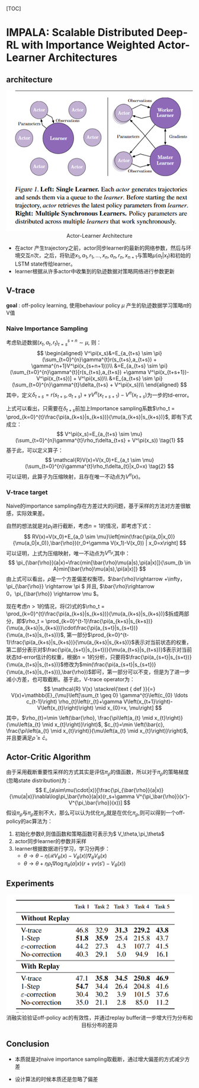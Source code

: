 [TOC]

# IMPALA: Scalable Distributed Deep-RL with Importance Weighted Actor-Learner Architectures

## architecture

<center>
    <img src="architecture.png">
    <div>
        Actor-Learner Architecture
    </div>
</center>

- 在actor 产生trajectory之前，actor同步learner的最新的网络参数，然后与环境交互$n$次，之后，将轨迹$x_1,a_1,r_1,\dots,x_n,a_n,r_n,x_{n+1}$与策略$\mu(a_t|x_t)$和初始的LSTM state传给learner。
- learner根据从许多actor中收集到的轨迹数据对策略网络进行参数更新

## V-trace

**goal** : off-policy learning, 使用behaviour policy $\mu$ 产生的轨迹数据学习策略$\pi$的V值

### Naive Importance Sampling

考虑轨迹数据$(x_t,a_t,r_t)_{t=s}^{s+n}\sim \mu$, 则：
$$
\begin{aligned}
V^\pi(x_s)&=E_{a_{t+s} \sim \pi}(\sum_{t=0}^{n}\gamma^{t}r(s_{t+s},a_{t+s}) + \gamma^{n+1}V^\pi(x_{s+n+1}))\\
&=E_{a_{t+s} \sim \pi}(\sum_{t=0}^{n}\gamma^{t}[r(s_{t+s},a_{t+s}) +\gamma V^\pi(x_{t+s+1})-V^\pi(x_{t+s})] + V^\pi(x_s))\\
&=E_{a_{t+s} \sim \pi}(\sum_{t=0}^{n}\gamma^{t}\delta_{t+s} + V^\pi(x_s))\\
\end{aligned}
$$
其中，定义$\delta_{t+s} = r(s_{t+s},a_{t+s}) +\gamma V^\pi(x_{t+s+1})-V^\pi(x_{t+s})$为一步的td-error。

上式可以看出，只需要在$\delta_{t+s}$前加上Importance sampling系数$\rho_t = \prod_{k=0}^{t}\frac{\pi(a_{k+s}|s_{k+s})}{\mu(a_{k+s}|s_{k+s})}$, 即有下式成立：
$$
V^\pi(x_s)=E_{a_{t+s} \sim \mu}(\sum_{t=0}^{n}\gamma^{t}\rho_t\delta_{t+s} + V^\pi(x_s)) \tag{1}
$$
基于此，可以定义算子：
$$
\mathcal{R}V(x)=V(x_0)+E_{a_t \sim \mu}(\sum_{t=0}^{n}\gamma^{t}\rho_t\delta_{t}|x_0=x) \tag{2}
$$
可以证明，此算子为压缩映射，且存在唯一不动点为$V^\pi(x)$。

### V-trace target

Naive的importance sampling存在方差过大的问题，基于采样的方法对方差很敏感，实际效果差。

自然的想法就是对$\rho_t$进行截断，考虑$n=1$的情况，即考虑下式：
$$
RV(x)=V(x_0)+E_{a_0 \sim \mu}\left[min(\frac{\pi(a_0|x_0)}{\mu(a_0|x_0)},\bar{\rho})(r_0+\gamma V(x_1)-V(x_0)) | x_0=x\right]
$$
可以证明，上式为压缩映射，唯一不动点为$V^{\pi_\bar{\rho}}$,其中：
$$
\pi_{\bar{\rho}}(a|x)=\frac{min[\bar{\rho}\mu(a|s),\pi(a|x)]}{\sum_{b \in A}min[\bar{\rho}\mu(a|s),\pi(a|x)]}
$$
由上式可以看出，$\bar{\rho}$是一个方差偏差权衡项，$\bar{\rho}\rightarrow +\infty，\pi_{\bar{\rho}} \rightarrow \pi $ 并且, $\bar{\rho}\rightarrow 0，\pi_{\bar{\rho}} \rightarrow \mu $。

现在考虑$n>1$的情况，将$(2)$式的$\rho_t = \prod_{k=0}^{t}\frac{\pi(a_{k+s}|s_{k+s})}{\mu(a_{k+s}|s_{k+s})}$拆成两部分，即$\rho_t = \prod_{k=0}^{t-1}\frac{\pi(a_{k+s}|s_{k+s})}{\mu(a_{k+s}|s_{k+s})}\cdot\frac{\pi(a_{s+t}|s_{s+t})}{\mu(a_{t+s}|s_{t+s})}$, 第一部分$\prod_{k=0}^{t-1}\frac{\pi(a_{k+s}|s_{k+s})}{\mu(a_{k+s}|s_{k+s})}$表示对当前状态的权重，第二部分表示对$\frac{\pi(a_{s+t}|s_{s+t})}{\mu(a_{t+s}|s_{t+s})}$表示对当前状态td-error估计的权重，根据$n=1$的分析，只要将$\frac{\pi(a_{s+t}|s_{s+t})}{\mu(a_{t+s}|s_{t+s})}$修改为$min(\frac{\pi(a_{s+t}|s_{s+t})}{\mu(a_{t+s}|s_{t+s})},\bar{\rho})$即可，第一部分可以不变，但是为了进一步减小方差，也可取截断。基于此，V-trace operator为：
$$
\mathcal{R} V(x) \stackrel{\text { def }}{=} V(x)+\mathbb{E}_{\mu}\left[\sum_{t \geq 0} \gamma^{t}\left(c_{0} \ldots c_{t-1}\right) \rho_{t}\left(r_{t}+\gamma V\left(x_{t+1}\right)-V\left(x_{t}\right)\right) \mid x_{0}=x, \mu\right]
$$
其中，$\rho_{t}=\min \left(\bar{\rho}, \frac{\pi\left(a_{t} \mid x_{t}\right)}{\mu\left(a_{t} \mid x_{t}\right)}\right)$, $c_{t}=\min \left(\bar{c}, \frac{\pi\left(a_{t} \mid x_{t}\right)}{\mu\left(a_{t} \mid x_{t}\right)}\right)$,并且要满足$\bar{\rho} \ge \bar{c}$。

## Actor-Critic Algorithm

由于采用截断重要性采样的方式其实是评估$\pi_{\bar{\rho}}$的值函数，所以对于$\pi_{\bar{\rho}}$的策略梯度(忽略state distribution)为：
$$
E_{a\sim\mu(\cdot|x)}[\frac{\pi_{\bar{\rho}}(a|x)}{\mu(a|x)}\nabla\log\pi_\bar{\rho}(a|x)(r_s+\gamma V^{\pi_\bar{\rho}}(x')-V^{\pi_\bar{\rho}}(x))]
$$
假设$\pi_{\bar{\rho}}$与$\pi_{\rho}$差别不大，那么可以认为优化$\pi_{\bar{\rho}}$就是在优化$\pi_\rho$,则可以得到一个off-policy的ac算法为：

1. 初始化参数$\theta$,则值函数和策略函数可表示为$ V_\theta,\pi_\theta$
2. actor同步learner的参数并采样
3. learner根据数据进行学习，学习分两步：
   - $\theta \rightarrow \theta - \eta(\mathcal{R}V_\theta(x)-V_\theta(x))\nabla_\theta V_\theta(x)$
   - $\theta \rightarrow \theta + \eta\rho_t\nabla\log\pi_\theta(a|x)(r+\gamma v(s') - V_\theta(x))$

## Experiments

<center>
    <img src="ablation.png">
    <br>
    <div>
        消融实验验证off-policy ac的有效性，并通过replay buffer进一步增大行为分布和目标分布的差异
    </div>
</center>

## Conclusion

- 本质就是对naive importance sampling取截断，通过增大偏差的方式减少方差

- 设计算法的时候本质还是忽略了偏差



